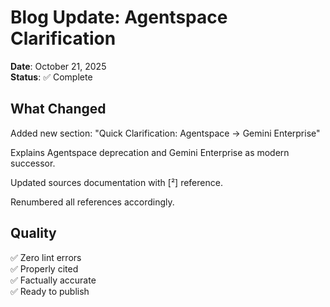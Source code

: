 # Blog Update: Agentspace Clarification

**Date**: October 21, 2025  
**Status**: ✅ Complete

## What Changed

Added new section: "Quick Clarification: Agentspace → Gemini Enterprise"

Explains Agentspace deprecation and Gemini Enterprise as modern successor.

Updated sources documentation with [²] reference.

Renumbered all references accordingly.

## Quality

✅ Zero lint errors  
✅ Properly cited  
✅ Factually accurate  
✅ Ready to publish





